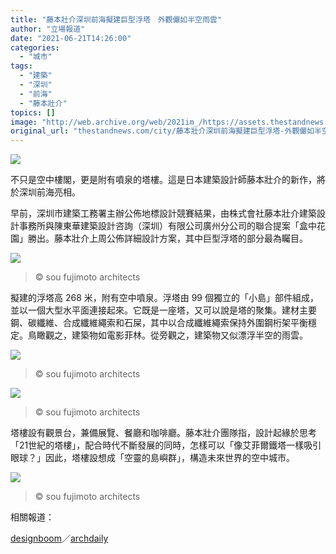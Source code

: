 ```yaml
---
title: "藤本壯介深圳前海擬建巨型浮塔　外觀儼如半空雨雲"
author: "立場報道"
date: "2021-06-21T14:26:00"
categories:
  - "城市"
tags:
  - "建築"
  - "深圳"
  - "前海"
  - "藤本壯介"
topics: []
image: "http://web.archive.org/web/2021im_/https://assets.thestandnews.com/media/photos/shenzhen-06_mCIp3.png"
original_url: "thestandnews.com/city/藤本壯介深圳前海擬建巨型浮塔-外觀儼如半空雨雲"
---
```

![](http://web.archive.org/web/2021im_/https://assets.thestandnews.com/media/photos/shenzhen-06_mCIp3.png)

不只是空中樓閣，更是附有噴泉的塔樓。這是日本建築設計師藤本壯介的新作，將於深圳前海亮相。

早前，深圳市建築工務署主辦公佈地標設計競賽結果，由株式會社藤本壯介建築設計事務所與陳東華建築設計咨詢（深圳）有限公司廣州分公司的聯合提案「盒中花園」勝出。藤本壯介上周公佈詳細設計方案，其中巨型浮塔的部分最為矚目。

![](http://web.archive.org/web/2021im_/https://assets.thestandnews.com/media/photos/sou-fujimoto-2_WZusK.jpeg)
> © sou fujimoto architects

擬建的浮塔高 268 米，附有空中噴泉。浮塔由 99 個獨立的「小島」部件組成，並以一個大型水平面連接起來。它既是一座塔，又可以說是塔的聚集。建材主要鋼、碳纖維、合成纖維繩索和石屎，其中以合成纖維繩索保持外圍鋼桁架平衡穩定。鳥瞰觀之，建築物如電影菲林。從旁觀之，建築物又似漂浮半空的雨雲。

![](http://web.archive.org/web/2021im_/https://assets.thestandnews.com/media/photos/sou-fujimoto-3_x3wAO.jpeg)
> © sou fujimoto architects

![](http://web.archive.org/web/2021im_/https://assets.thestandnews.com/media/photos/sou-fujimoto-4_HWwcv.jpeg)
> © sou fujimoto architects

塔樓設有觀景台，兼備展覽、餐廳和咖啡廳。藤本壯介團隊指，設計起緣於思考「21世紀的塔樓」，配合時代不斷發展的同時，怎樣可以「像艾菲爾鐵塔一樣吸引眼球？」因此，塔樓設想成「空靈的島嶼群」，構造未來世界的空中城市。

![](http://web.archive.org/web/2021im_/https://assets.thestandnews.com/media/photos/sou-fujimoto-1_yE0Ky.jpeg)
> © sou fujimoto architects

相關報道：

[designboom](http://web.archive.org/web/20211229132214/https://www.designboom.com/architecture/sou-fujimoto-qianhai-shenzhen-tower-ethereal-99-islands-floating-china-06-17-2021/)／[archdaily](http://web.archive.org/web/20211229132214/https://www.archdaily.com/963611/sou-fujimoto-architects-reveals-vanishing-design-of-qianhais-new-city-center-landmark)